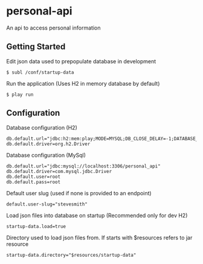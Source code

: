 personal-api
============

An api to access personal information


Getting Started
---------------

Edit json data used to prepopulate database in development

    $ subl /conf/startup-data

Run the application (Uses H2 in memory database by default)
    
    $ play run


Configuration
-------------

Database configuration (H2)

    db.default.url="jdbc:h2:mem:play;MODE=MYSQL;DB_CLOSE_DELAY=-1;DATABASE_TO_UPPER=false"
    db.default.driver=org.h2.Driver

Database configuration (MySql)

    db.default.url="jdbc:mysql://localhost:3306/personal_api"
    db.default.driver=com.mysql.jdbc.Driver
    db.default.user=root
    db.default.pass=root

Default user slug (used if none is provided to an endpoint)

    default.user-slug="stevesmith"

Load json files into database on startup (Recommended only for dev H2)

    startup-data.load=true

Directory used to load json files from. If starts with $resources refers to jar resource

    startup-data.directory="$resources/startup-data"